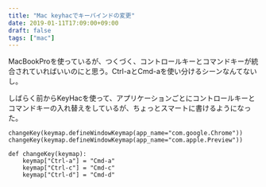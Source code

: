 ```yaml
---
title: "Mac keyhacでキーバインドの変更"
date: 2019-01-11T17:09:00+09:00
draft: false
tags: ["mac"]
---
```

MacBookProを使っているが、つくづく、コントロールキーとコマンドキーが統合されていればいいのにと思う。Ctrl-aとCmd-aを使い分けるシーンなんてないし。

しばらく前からKeyHacを使って、アプリケーションごとにコントロールキーとコマンドキーの入れ替えをしているが、ちょっとスマートに書けるようになった。

```
changeKey(keymap.defineWindowKeymap(app_name="com.google.Chrome"))
changeKey(keymap.defineWindowKeymap(app_name="com.apple.Preview"))

def changeKey(keymap):
    keymap["Ctrl-a"] = "Cmd-a"
    keymap["Ctrl-c"] = "Cmd-c"
    keymap["Ctrl-d"] = "Cmd-d"
```